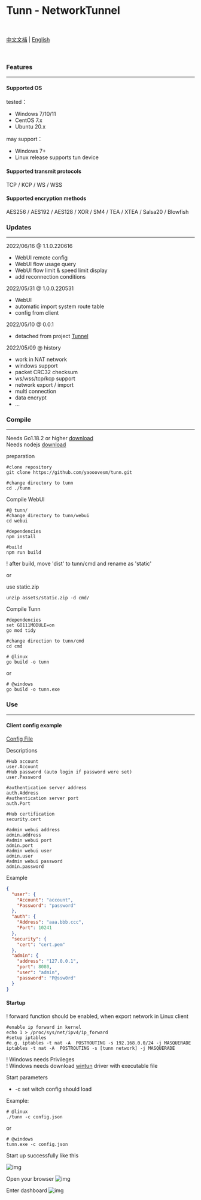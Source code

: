 # Tunn - NetworkTunnel

<br>

[中文文档](./README_CN.md) | [English](./README_EN.md)

<br>

### Features

--------

#### Supported OS

tested：

- Windows 7/10/11
- CentOS 7.x
- Ubuntu 20.x

may support：

- Windows 7+
- Linux release supports tun device

#### Supported transmit protocols

TCP / KCP / WS / WSS

#### Supported encryption methods

AES256 / AES192 / AES128 / XOR / SM4 / TEA / XTEA / Salsa20 / Blowfish

### Updates

------

2022/06/16 @ 1.1.0.220616

- WebUI remote config
- WebUI flow usage query
- WebUI flow limit & speed limit display
- add reconnection conditions

2022/05/31 @ 1.0.0.220531

- WebUI
- automatic import system route table
- config from client

2022/05/10 @ 0.0.1

- detached from project [Tunnel](https://gitee.com/jackrabbit872568318/tunnel)

2022/05/09 @ history

- work in NAT network
- windows support
- packet CRC32 checksum
- ws/wss/tcp/kcp support
- network export / import
- multi connection
- data encrypt
- ...

### Compile

------

Needs Go1.18.2 or higher [download](https://golang.google.cn/dl/) <br>
Needs nodejs [download](https://nodejs.org/en/download/)

preparation

```shell
#clone repository
git clone https://github.com/yaooovesm/tunn.git

#change directory to tunn
cd ./tunn
```

Compile WebUI

```shell
#@ tunn/
#change directory to tunn/webui
cd webui

#dependencies
npm install

#build
npm run build
```

! after build, move 'dist' to tunn/cmd and rename as 'static'

or

use static.zip

```shell
unzip assets/static.zip -d cmd/
```

Compile Tunn

```shell
#dependencies
set GO111MODULE=on
go mod tidy

#change direction to tunn/cmd
cd cmd
```

```shell
# @linux
go build -o tunn
```

or

```shell
# @windows
go build -o tunn.exe
```

### Use

------

#### Client config example

[Config File](../config/config_full.json)

Descriptions

```shell
#Hub account
user.Account
#Hub password (auto login if password were set)
user.Password

#authentication server address
auth.Address
#authentication server port
auth.Port

#Hub certification
security.cert

#admin webui address
admin.address
#admin webui port
admin.port
#admin webui user
admin.user
#admin webui password
admin.password
```

Example

```json
{
  "user": {
    "Account": "account",
    "Password": "password"
  },
  "auth": {
    "Address": "aaa.bbb.ccc",
    "Port": 10241
  },
  "security": {
    "cert": "cert.pem"
  },
  "admin": {
    "address": "127.0.0.1",
    "port": 8080,
    "user": "admin",
    "password": "P@ssw0rd"
  }
}
```

#### Startup

! forward function should be enabled, when export network in Linux client

```shell
#enable ip forward in kernel
echo 1 > /proc/sys/net/ipv4/ip_forward
#setup iptables
#e.g. iptables -t nat -A  POSTROUTING -s 192.168.0.0/24 -j MASQUERADE
iptables -t nat -A  POSTROUTING -s [tunn network] -j MASQUERADE
```

! Windows needs Privileges <br>
! Windows needs download [wintun](https://www.wintun.net/) driver with executable file

Start parameters

- -c set witch config should load

Example:

```shell
# @linux
./tunn -c config.json
```

or

```shell
# @windows
tunn.exe -c config.json
```

Start up successfully like this

![img](./img/powershell_startup.png)

Open your browser
![img](./img/admin_login.png)

Enter dashboard
![img](./img/admin_main.png)